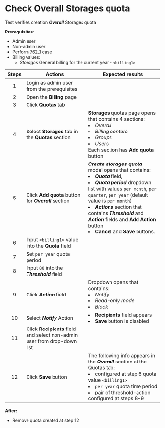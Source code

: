 # Check Overall Storages quota

Test verifies creation ***Overall*** Storages quota

**Prerequisites**:
- Admin user
- Non-admin user
- Perform [762_1](762_1.md) case
- Billing values:
    - *Storages* General billing for the current year - `<billing1>`

| Steps | Actions | Expected results |
| :---: | --- | --- |
| 1 | Login as admin user from the prerequisites | |
| 2 | Open the **Billing** page | |
| 3 | Click **Quotas** tab |  |
| 4 | Select **Storages** tab in the **Quotas** section | **Storages** quotas page opens that contains 4 sections: <li> *Overall* <li> *Billing centers* <li> *Groups* <li> *Users* <br> Each section has **Add quota** button | 
| 5 | Click **Add quota** button for ***Overall*** section | ***Create storages quota*** modal opens that contains: <li> ***Quota*** field, <li> ***Quota period*** dropdown list with values `per month`, `per quarter`, `per year` (default value is `per month`) <li> ***Actions*** section that contains ***Threshold*** and ***Action*** fields and **Add Action** button <li> **Cancel** and **Save** buttons. |
| 6 | Input `<billing1>` value into the **Quota** field |  |
| 7 | Set `per year` quota period | |
| 8 | Input `80` into the ***Threshold*** field | |
| 9 | Click ***Action*** field | Dropdown opens that contains: <li> *Notify* <li> *Read-only mode* <li> *Block* |
| 10 | Select ***Notify*** Action | <li> **Recipients** field appears <li> **Save** button is disabled |
| 11 | Click **Recipients** field and select non-admin user from drop-down list | |
| 12 | Click **Save** button | The following info appears in the ***Overall*** section at the Quotas tab: <li> configured at step 6 quota value `<billing1>` <li> `per year` quota time period <li> pair of threshold-action configured at steps 8-9 |

**After:**
- Remove quota created at step 12 
